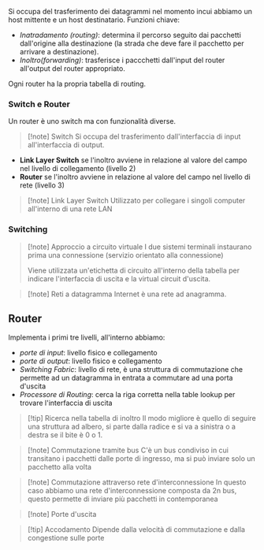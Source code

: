Si occupa del trasferimento dei datagrammi nel momento incui abbiamo un host mittente e un host destinatario.
Funzioni chiave:
- *Inatradamento (routing)*: determina il percorso seguito dai pacchetti dall'origine alla destinazione (la strada che deve fare il pacchetto per arrivare a destinazione).
- *Inoltro(forwarding)*: trasferisce i paccchetti dall'input del router all'output del router appropriato.

Ogni router ha la propria tabella di routing.

### Switch e Router
Un router è uno switch ma con funzionalità diverse.
>[!note] Switch
>Si occupa del trasferimento dall'interfaccia di input all'interfaccia di output.

- **Link Layer Switch** se l'inoltro avviene in relazione al valore del campo nel livello di collegamento (livello 2)
- **Router** se l'inoltro avviene in relazione al valore del campo nel livello di rete (livello 3)

>[!note] Link Layer Switch
>Utilizzato per collegare i singoli computer all'interno di una rete LAN

### Switching
>[!note] Approccio a circuito virtuale
>I due sistemi terminali instaurano prima una connessione (servizio orientato alla connessione)
>
>Viene utilizzata un'etichetta di circuito all'interno della tabella per indicare l'interfaccia di uscita e la virtual circuit d'uscita.

>[!note] Reti a datagramma
>Internet è una rete ad anagramma.

## Router
Implementa i primi tre livelli, all'interno abbiamo:
- *porte di input*: livello fisico e collegamento
- *porte di output*: livello fisico e collegamento
- *Switching Fabric*: livello di rete, è una struttura di commutazione che permette ad un datagramma in entrata a commutare ad una porta d'uscita
- *Processore di Routing*: cerca la riga corretta nella table lookup per trovare l'interfaccia di uscita

>[!tip] Ricerca nella tabella di inoltro
>Il modo migliore è quello di seguire una struttura ad albero, si parte dalla radice e si va a sinistra o a destra se il bite è 0 o 1.

>[!note] Commutazione tramite bus
>C'è un bus condiviso in cui transitano i pacchetti dalle porte di ingresso, ma si può inviare solo un pacchetto alla volta

>[!note] Commutazione attraverso rete d'interconnessione
>In questo caso abbiamo una rete d'interconnessione composta da 2n bus, questo permette di inviare più pacchetti in contemporanea

>[!note] Porte d'uscita

>[!tip] Accodamento
>Dipende dalla velocità di commutazione e dalla congestione sulle porte